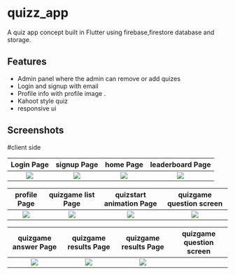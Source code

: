 # quizz_app
A quiz app concept built in Flutter using firebase,firestore database and storage.

## Features
* Admin panel where the admin can remove or add quizes
* Login and signup with email
* Profile info with profile image .
* Kahoot style quiz 
* responsive ui

## Screenshots

#client side

Login Page                 |  signup Page              |  home Page                | leaderboard Page            
:-------------------------:|:-------------------------:|:-------------------------:|:-------------------------:
![](https://user-images.githubusercontent.com/56259590/202844678-c2f2b340-9a33-4103-9b0c-842a609c54e9.jpeg)|![](https://user-images.githubusercontent.com/56259590/202844683-cfa6d2e7-0755-449b-983e-051a838a8fc6.jpeg)|![](https://user-images.githubusercontent.com/56259590/202844685-9d1ab094-c152-49ab-8d08-986e93f2e9d1.jpeg)|![](https://user-images.githubusercontent.com/56259590/202844698-da7b532c-2992-4860-8a37-c59269bd4cab.jpeg)|


profile Page               |  quizgame list Page       |  quizstart animation Page | quizgame question screen            
:-------------------------:|:-------------------------:|:-------------------------:|:-------------------------:
![](https://user-images.githubusercontent.com/56259590/202844773-deda2113-c9d8-4e0d-b462-00ed94e7a54c.jpeg)|![](https://user-images.githubusercontent.com/56259590/202844862-4c37f688-6530-4207-aad8-30740832c31f.jpeg)|![](https://user-images.githubusercontent.com/56259590/202844793-a6ae2020-66dd-406f-ac66-272338c25e6f.jpeg)|![](https://user-images.githubusercontent.com/56259590/202844908-fe22988e-5a20-433a-b55f-723aaa93431a.jpeg)|

quizgame answer Page       |  quizgame results Page       |  quizgame results Page | quizgame question screen            
:-------------------------:|:-------------------------:|:-------------------------:|:-------------------------:
![](https://user-images.githubusercontent.com/56259590/202844914-8c43ea1a-7da8-46b5-a047-cdc2c62e367e.jpeg)|![](https://user-images.githubusercontent.com/56259590/202844974-aeb3165f-a086-4fa0-9d66-34b009d9e52f.jpeg)|![](https://user-images.githubusercontent.com/56259590/202844976-ea672de1-902d-4a53-870b-bf4f838ff1fb.jpeg)|![]()|




